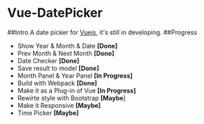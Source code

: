 # Vue-DatePicker
##Intro
A date picker for [Vuejs](https://github.com/vuejs/vue/ "Vue"), it's still in developing.
##Progress
- Show Year & Month & Date __[Done]__
- Prev Month & Next Month __[Done]__
- Date Checker __[Done]__
- Save result to model __[Done]__
- Month Panel & Year Panel __[In Progress]__
- Build with Webpack __[Done]__
- Make it as a Plug-in of Vue __[In Progress]__
- Rewirte style with Bootstrap __[Maybe__]
- Make it Responsive __[Maybe]__
- Time Picker __[Maybe]__
